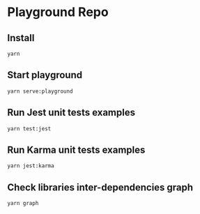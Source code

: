 # Playground Repo

## Install

`yarn`

## Start playground

`yarn serve:playground`

## Run Jest unit tests examples

`yarn test:jest`

## Run Karma unit tests examples

`yarn jest:karma`

## Check libraries inter-dependencies graph

`yarn graph`

